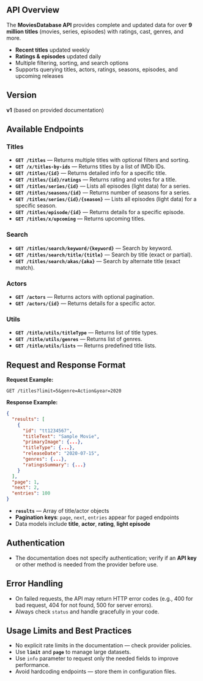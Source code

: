 ## API Overview

The **MoviesDatabase API** provides complete and updated data for over **9 million titles** (movies, series, episodes) with ratings, cast, genres, and more.

* **Recent titles** updated weekly
* **Ratings & episodes** updated daily
* Multiple filtering, sorting, and search options
* Supports querying titles, actors, ratings, seasons, episodes, and upcoming releases

## Version

**v1** (based on provided documentation)

## Available Endpoints

### Titles

* **`GET /titles`** — Returns multiple titles with optional filters and sorting.
* **`GET /x/titles-by-ids`** — Returns titles by a list of IMDb IDs.
* **`GET /titles/{id}`** — Returns detailed info for a specific title.
* **`GET /titles/{id}/ratings`** — Returns rating and votes for a title.
* **`GET /titles/series/{id}`** — Lists all episodes (light data) for a series.
* **`GET /titles/seasons/{id}`** — Returns number of seasons for a series.
* **`GET /titles/series/{id}/{season}`** — Lists all episodes (light data) for a specific season.
* **`GET /titles/episode/{id}`** — Returns details for a specific episode.
* **`GET /titles/x/upcoming`** — Returns upcoming titles.

### Search

* **`GET /titles/search/keyword/{keyword}`** — Search by keyword.
* **`GET /titles/search/title/{title}`** — Search by title (exact or partial).
* **`GET /titles/search/akas/{aka}`** — Search by alternate title (exact match).

### Actors

* **`GET /actors`** — Returns actors with optional pagination.
* **`GET /actors/{id}`** — Returns details for a specific actor.

### Utils

* **`GET /title/utils/titleType`** — Returns list of title types.
* **`GET /title/utils/genres`** — Returns list of genres.
* **`GET /title/utils/lists`** — Returns predefined title lists.

## Request and Response Format

**Request Example:**

```http
GET /titles?limit=5&genre=Action&year=2020
```

**Response Example:**

```json
{
  "results": [
    {
      "id": "tt1234567",
      "titleText": "Sample Movie",
      "primaryImage": {...},
      "titleType": {...},
      "releaseDate": "2020-07-15",
      "genres": {...},
      "ratingsSummary": {...}
    }
  ],
  "page": 1,
  "next": 2,
  "entries": 100
}
```

* **`results`** — Array of title/actor objects
* **Pagination keys**: `page`, `next`, `entries` appear for paged endpoints
* Data models include **title**, **actor**, **rating**, **light episode**

## Authentication

* The documentation does not specify authentication; verify if an **API key** or other method is needed from the provider before use.

## Error Handling

* On failed requests, the API may return HTTP error codes (e.g., 400 for bad request, 404 for not found, 500 for server errors).
* Always check `status` and handle gracefully in your code.

## Usage Limits and Best Practices

* No explicit rate limits in the documentation — check provider policies.
* Use **`limit`** and **`page`** to manage large datasets.
* Use `info` parameter to request only the needed fields to improve performance.
* Avoid hardcoding endpoints — store them in configuration files.


